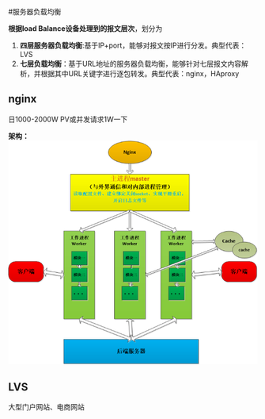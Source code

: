 #服务器负载均衡

**根据load Balance设备处理到的报文层次**，划分为
1. **四层服务器负载均衡**:基于IP+port，能够对报文按IP进行分发。典型代表：LVS
2. **七层负载均衡**：基于URL地址的服务器负载均衡，能够针对七层报文内容解析，并根据其中URL关键字进行逐包转发。典型代表：nginx，HAproxy


nginx
---------
日1000-2000W PV或并发请求1W一下

**架构：**
![](../images/nginx.png)

LVS
--------
大型门户网站、电商网站
